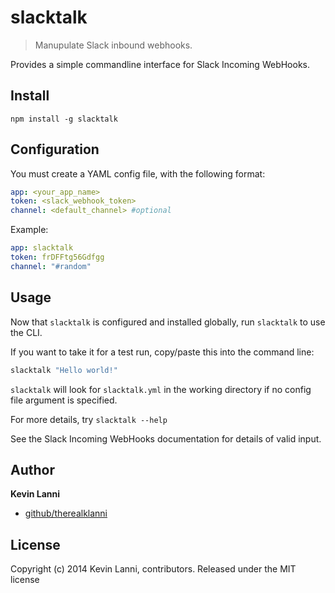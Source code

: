 # slacktalk

> Manupulate Slack inbound webhooks.

Provides a simple commandline interface for Slack Incoming WebHooks.

## Install
`npm install -g slacktalk`

## Configuration
You must create a YAML config file, with the following format:

```yaml
app: <your_app_name>
token: <slack_webhook_token>
channel: <default_channel> #optional
```

Example:

```yaml
app: slacktalk
token: frDFFtg56Gdfgg
channel: "#random"
```

## Usage
Now that `slacktalk` is configured and installed globally, run `slacktalk` to use the CLI.

If you want to take it for a test run, copy/paste this into the command line:

```bash
slacktalk "Hello world!"
```

`slacktalk` will look for `slacktalk.yml` in the working directory if no config file argument is specified.

For more details, try `slacktalk --help`

See the Slack Incoming WebHooks documentation for details of valid input.

## Author

**Kevin Lanni**

* [github/therealklanni](https://github.com/therealklanni)

## License
Copyright (c) 2014 Kevin Lanni, contributors.
Released under the MIT license
